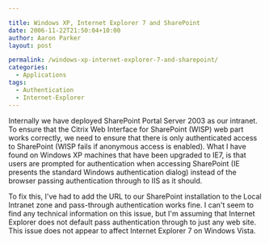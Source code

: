 ```yaml
---

title: Windows XP, Internet Explorer 7 and SharePoint
date: 2006-11-22T21:50:04+10:00
author: Aaron Parker
layout: post

permalink: /windows-xp-internet-explorer-7-and-sharepoint/
categories:
  - Applications
tags:
  - Authentication
  - Internet-Explorer
---
```

Internally we have deployed SharePoint Portal Server 2003 as our intranet. To ensure that the Citrix Web Interface for SharePoint (WISP) web part works correctly, we need to ensure that there is only authenticated access to SharePoint (WISP fails if anonymous access is enabled). What I have found on Windows XP machines that have been upgraded to IE7, is that users are prompted for authentication when accessing SharePoint (IE presents the standard Windows authentication dialog) instead of the browser passing authentication through to IIS as it should.

To fix this, I've had to add the URL to our SharePoint installation to the Local Intranet zone and pass-through authentication works fine. I can't seem to find any technical information on this issue, but I'm assuming that Internet Explorer does not default pass authentication through to just any web site. This issue does not appear to affect Internet Explorer 7 on Windows Vista.